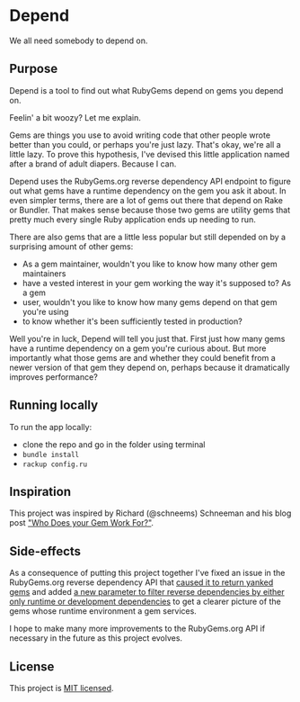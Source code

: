# Depend

We all need somebody to depend on.

## Purpose

Depend is a tool to find out what RubyGems depend on gems you depend on.

Feelin' a bit woozy? Let me explain.

Gems are things you use to avoid writing code that other people wrote better
than you could, or perhaps you're just lazy. That's okay, we're all a little
lazy. To prove this hypothesis, I've devised this little application named
after a brand of adult diapers. Because I can.

Depend uses the RubyGems.org reverse dependency API endpoint to figure out what
gems have a runtime dependency on the gem you ask it about. In even simpler
terms, there are a lot of gems out there that depend on Rake or Bundler. That
makes sense because those two gems are utility gems that pretty much every
single Ruby application ends up needing to run.

There are also gems that are a little less popular but still depended on by a
surprising amount of other gems:

- As a gem maintainer, wouldn't you like to know how many other gem maintainers
- have a vested interest in your gem working the way it's supposed to? As a gem
- user, wouldn't you like to know how many gems depend on that gem you're using
- to know whether it's been sufficiently tested in production?

Well you're in luck, Depend will tell you just that. First just how many gems
have a runtime dependency on a gem you're curious about. But more importantly
what those gems are and whether they could benefit from a newer version of that
gem they depend on, perhaps because it dramatically improves performance?

## Running locally

To run the app locally:

* clone the repo and go in the folder using terminal
* ```bundle install```
* ```rackup config.ru```

## Inspiration

This project was inspired by Richard (@schneems) Schneeman and his blog post
["Who Does your Gem Work For?"](http://www.schneems.com/blogs/2015-09-30-reverse-rubygems/).
## Side-effects

As a consequence of putting this project together I've fixed an issue in the
RubyGems.org reverse dependency API that [caused it to return yanked gems](https://github.com/rubygems/rubygems.org/pull/1104)
and added [a new parameter to filter reverse dependencies by either only runtime or development dependencies](https://github.com/rubygems/rubygems.org/pull/1099)
to get a clearer picture of the gems whose runtime environment a gem services.

I hope to make many more improvements to the RubyGems.org API if necessary in
the future as this project evolves.

## License

This project is [MIT licensed](LICENSE.txt).

